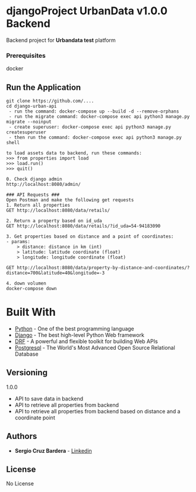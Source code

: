 # djangoProject UrbanData v1.0.0 Backend 

Backend project for **Urbandata test** platform

### Prerequisites

docker 


## Run the Application

```
git clone https://github.com/....
cd django-urban-api
 - run the command: docker-compose up --build -d --remove-orphans
 - run the migrate command: docker-compose exec api python3 manage.py migrate --noinput
 - create superuser: docker-compose exec api python3 manage.py createsuperuser	
 - then run the command: docker-compose exec api python3 manage.py shell

to load assets data to backend, run these commands:
>>> from properties import load
>>> load.run()
>>> quit()

0. Check django admin
http://localhost:8080/admin/

### API Requests ###
Open Postman and make the following get requests
1. Return all properties
GET http://localhost:8080/data/retails/

2. Return a property based on id_uda
GET http://localhost:8080/data/retails/?id_uda=54-94183090

3. Get properties based on distance and a point of coordinates:
- params: 
    > distance: distance in km (int)
    > latitude: latitude coordinate (float)
    > longitude: longitude coordinate (float)
    
GET http://localhost:8080/data/property-by-distance-and-coordinates/?distance=700&latitude=40&longitude=-3

4. down volumen
docker-compose down

```

# Built With

* [Python](https://www.python.org/) - One of the best programming language
* [Django](https://www.djangoproject.com/) - The best high-level Python Web framework
* [DRF](https://www.django-rest-framework.org/) - A powerful and flexible toolkit for building Web APIs
* [Postgresql](https://www.postgresql.org/) - The World's Most Advanced Open Source Relational Database


## Versioning

1.0.0 

* API to save data in backend
* API to retrieve all properties from backend
* API to retrieve all properties from backend based on distance and a coordinate point 



## Authors

* **Sergio Cruz Bardera** - [Linkedin](https://www.linkedin.com/in/sergiocruzb/)

## License

No License

